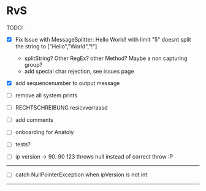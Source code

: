 # RvS
TODO:
- [x] Fix Issue with MessageSplitter: Hello World! with limit "5" doesnt split the string to ["Hello","World","!"]
  * splitString? Other RegEx? other Method? Maybe a non capturing group?
  * add special char rejection, see issues page
- [x] add sequencenumber to output message

- [ ] remove all system.prints
- [ ] RECHTSCHREIBUNG resicvverraasd
- [ ] add comments
- [ ] onboarding for Anatoly
- [ ] tests?
- [ ] ip version -> 90. 90 123 throws null instead of correct throw :P
---------------------------------------------------------------
- [ ] catch NullPointerException when ipVersion is not int
---------------------------------------------------------------
